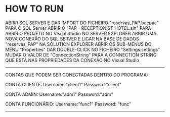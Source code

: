 
# HOW TO RUN
ABRIR SQL SERVER
E DAR IMPORT DO FICHEIRO "reservas_PAP.bacpac" PARA O SQL Server
ABRIR O "PAP - RECEPTIONIST HOTEL.sln" PARA ABRIR O PROJETO NO Visual Studio
NO SERVER EXPLORER ABRIR UMA NOVA CONEXÃO DO SQL SERVER E LIGAR NA BASE DE DADOS "reservas_PAP"
NA SOLUTION EXPLORER ABRIR OS SUB-MENUS DO MENU "Properties"
DAR DOUBLE-CLICK NO FICHEIRO "Settings.settings"
MUDAR O VALOR DE "ConnectionString" PARA A CONNECTION STRING QUE ESTÁ NAS PROPRIEDADES DA CONEXÃO NO Visual Studio

----------------------------------------------------------------------------------------

CONTAS QUE PODEM SER CONECTADAS DENTRO DO PROGRAMA:


CONTA CLIENTE: Username:"client1" Password:"client"

CONTA ADMIN: Username:"adm1" Password:"adm"

CONTA FUNCIONÁRIO: Username:"func1" Password: "func"

----------------------------------------------------------------------------------------
